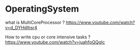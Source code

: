 # OperatingSystem


what is MultiCoreProcessor ?
  https://www.youtube.com/watch?v=d_DYHdIhsr4
  
How to write cpu or core intensive tasks ?
  https://www.youtube.com/watch?v=juahfpQQgIc
